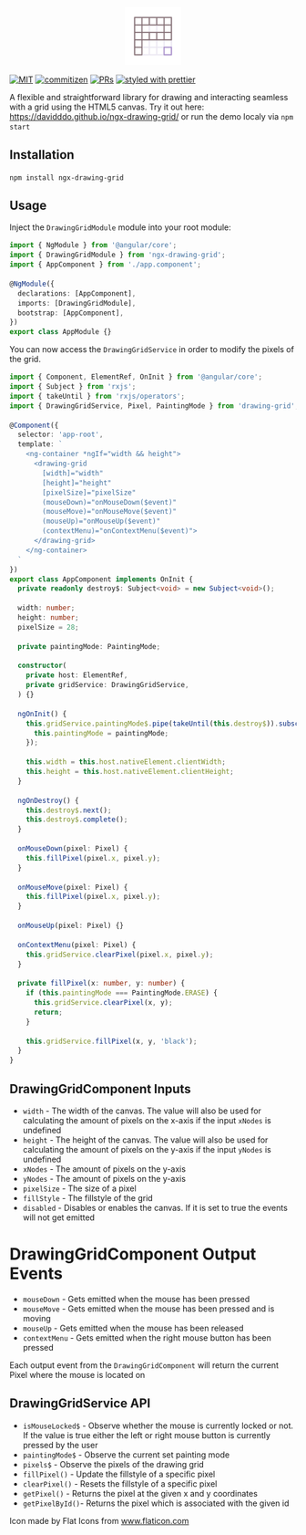 <p align="center">
 <img width="20%" height="20%" src="./logo.svg">
</p>

[![MIT](https://img.shields.io/packagist/l/doctrine/orm.svg?style=flat-square)]()
[![commitizen](https://img.shields.io/badge/commitizen-friendly-brightgreen.svg?style=flat-square)]()
[![PRs](https://img.shields.io/badge/PRs-welcome-brightgreen.svg?style=flat-square)]()
[![styled with prettier](https://img.shields.io/badge/styled_with-prettier-ff69b4.svg?style=flat-square)](https://github.com/prettier/prettier)

A flexible and straightforward library for drawing and interacting seamless with a grid using the HTML5 canvas. Try it out here: https://davidddo.github.io/ngx-drawing-grid/ or run the demo localy via `npm start`

## Installation
`npm install ngx-drawing-grid`

## Usage
Inject the `DrawingGridModule` module into your root module:
```typescript
import { NgModule } from '@angular/core';
import { DrawingGridModule } from 'ngx-drawing-grid';
import { AppComponent } from './app.component';

@NgModule({
  declarations: [AppComponent],
  imports: [DrawingGridModule],
  bootstrap: [AppComponent],
})
export class AppModule {}
```

You can now access the `DrawingGridService` in order to modify the pixels of the grid.
```typescript
import { Component, ElementRef, OnInit } from '@angular/core';
import { Subject } from 'rxjs';
import { takeUntil } from 'rxjs/operators';
import { DrawingGridService, Pixel, PaintingMode } from 'drawing-grid';

@Component({
  selector: 'app-root',
  template: `
    <ng-container *ngIf="width && height">
      <drawing-grid
        [width]="width"
        [height]="height"
        [pixelSize]="pixelSize"
        (mouseDown)="onMouseDown($event)"
        (mouseMove)="onMouseMove($event)"
        (mouseUp)="onMouseUp($event)"
        (contextMenu)="onContextMenu($event)">
      </drawing-grid>
    </ng-container>
  `
})
export class AppComponent implements OnInit {
  private readonly destroy$: Subject<void> = new Subject<void>();

  width: number;
  height: number;
  pixelSize = 28;

  private paintingMode: PaintingMode;

  constructor(
    private host: ElementRef,
    private gridService: DrawingGridService,
  ) {}

  ngOnInit() {
    this.gridService.paintingMode$.pipe(takeUntil(this.destroy$)).subscribe((paintingMode) => {
      this.paintingMode = paintingMode;
    });

    this.width = this.host.nativeElement.clientWidth;
    this.height = this.host.nativeElement.clientHeight;
  }
  
  ngOnDestroy() {
    this.destroy$.next();
    this.destroy$.complete();
  }

  onMouseDown(pixel: Pixel) {
    this.fillPixel(pixel.x, pixel.y);
  }

  onMouseMove(pixel: Pixel) {
    this.fillPixel(pixel.x, pixel.y);
  }

  onMouseUp(pixel: Pixel) {}

  onContextMenu(pixel: Pixel) {
    this.gridService.clearPixel(pixel.x, pixel.y);
  }

  private fillPixel(x: number, y: number) {
    if (this.paintingMode === PaintingMode.ERASE) {
      this.gridService.clearPixel(x, y);
      return;
    }

    this.gridService.fillPixel(x, y, 'black');
  }
}
```

## DrawingGridComponent Inputs
* `width` - The width of the canvas. The value will also be used for calculating the amount of pixels on the x-axis if the input `xNodes` is undefined
* `height` - The height of the canvas. The value will also be used for calculating the amount of pixels on the y-axis if the input `yNodes` is undefined
* `xNodes` - The amount of pixels on the y-axis
* `yNodes` - The amount of pixels on the y-axis
* `pixelSize` - The size of a pixel
* `fillStyle` - The fillstyle of the grid
* `disabled` - Disables or enables the canvas. If it is set to true the events will not get emitted

# DrawingGridComponent Output Events
* `mouseDown` - Gets emitted when the mouse has been pressed
* `mouseMove` - Gets emitted when the mouse has been pressed and is moving
* `mouseUp` - Gets emitted when the mouse has been released
* `contextMenu` - Gets emitted when the right mouse button has been pressed

Each output event from the `DrawingGridComponent` will return the current Pixel where the mouse is located on

## DrawingGridService API
* `isMouseLocked$` - Observe whether the mouse is currently locked or not. If the value is true either the left or right mouse button is currently pressed by the user
* `paintingMode$` - Observe the current set painting mode
* `pixels$` - Observe the pixels of the drawing grid
* `fillPixel()` - Update the fillstyle of a specific pixel
* `clearPixel()` - Resets the fillstyle of a specific pixel
* `getPixel()` - Returns the pixel at the given x and y coordinates
* `getPixelById()`- Returns the pixel which is associated with the given id

Icon made by Flat Icons from www.flaticon.com
